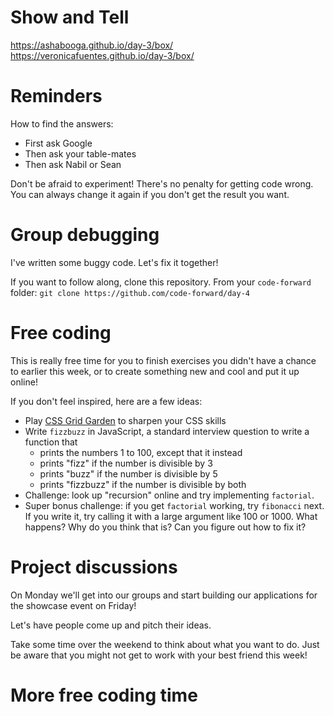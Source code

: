 # Show and Tell
https://ashabooga.github.io/day-3/box/
https://veronicafuentes.github.io/day-3/box/

# Reminders
How to find the answers:
- First ask Google
- Then ask your table-mates
- Then ask Nabil or Sean

Don't be afraid to experiment! There's no penalty for getting code wrong. You can always change it again if you don't get the result you want.

# Group debugging
I've written some buggy code. Let's fix it together!

If you want to follow along, clone this repository. From your `code-forward` folder:
`git clone https://github.com/code-forward/day-4`

# Free coding
This is really free time for you to finish exercises you didn't have a chance to earlier this week, or to create something new and cool and put it up online!

If you don't feel inspired, here are a few ideas:
- Play [CSS Grid Garden](http://cssgridgarden.com/) to sharpen your CSS skills
- Write `fizzbuzz` in JavaScript, a standard interview question to write a function that
  - prints the numbers 1 to 100, except that it instead
  - prints "fizz" if the number is divisible by 3
  - prints "buzz" if the number is divisible by 5
  - prints "fizzbuzz" if the number is divisible by both
- Challenge: look up "recursion" online and try implementing `factorial`.
- Super bonus challenge: if you get `factorial` working, try `fibonacci` next. If you write it, try calling it with a large argument like 100 or 1000. What happens? Why do you think that is? Can you figure out how to fix it?

# Project discussions
On Monday we'll get into our groups and start building our applications for the showcase event on Friday!

Let's have people come up and pitch their ideas.

Take some time over the weekend to think about what you want to do. Just be aware that you might not get to work with your best friend this week!

# More free coding time
